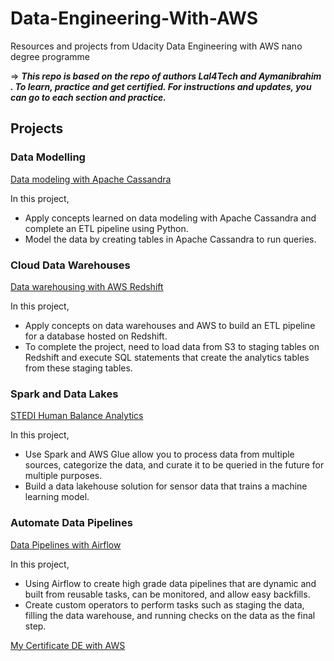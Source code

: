 # Data-Engineering-With-AWS
Resources and projects from Udacity Data Engineering with AWS nano degree programme

=> ***This repo is based on the repo of authors Lal4Tech and Aymanibrahim . To learn, practice and get certified.
For instructions and updates, you can go to each section and practice.***

## Projects

### Data Modelling

[Data modeling with Apache Cassandra](1_Data_Modelling/project/data_modelling_project.ipynb)

In this project,

- Apply concepts learned on data modeling with Apache Cassandra and complete an ETL pipeline using Python.
- Model the data by creating tables in Apache Cassandra to run queries.

### Cloud Data Warehouses

[Data warehousing with AWS Redshift](2_Cloud_Data_Warehouses/project/README.md)

In this project,

- Apply concepts on data warehouses and AWS to build an ETL pipeline for a database hosted on Redshift.
- To complete the project, need to load data from S3 to staging tables on Redshift and execute SQL statements that create the analytics tables from these staging tables.

### Spark and Data Lakes

[STEDI Human Balance Analytics](3_Spark_and_Data_Lakes/project/README.md)

In this project,

- Use Spark and AWS Glue allow you to process data from multiple sources, categorize the data, and curate it to be queried in the future for multiple purposes.
- Build a data lakehouse solution for sensor data that trains a machine learning model.

### Automate Data Pipelines

[Data Pipelines with Airflow](https://github.com/NghiepNC/Data_engineering_with_AWS/blob/main/4_Automate_Data_Pipelines-Airflow/project/README.md)

In this project,

- Using Airflow to create high grade data pipelines that are dynamic and built from reusable tasks, can be monitored, and allow easy backfills.
- Create custom operators to perform tasks such as staging the data, filling the data warehouse, and running checks on the data as the final step.

[My Certificate DE with AWS](https://graduation.udacity.com/confirm/e/7fb07ad8-fb0f-11ed-8d3f-eb84e45e12cc)
